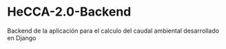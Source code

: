 # HeCCA-2.0-Backend
Backend de la aplicación para el calculo del caudal ambiental desarrollado en Django
